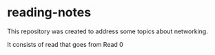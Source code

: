 # reading-notes

This repository was created to address some topics about networking. 

It consists of read that goes from Read 0



